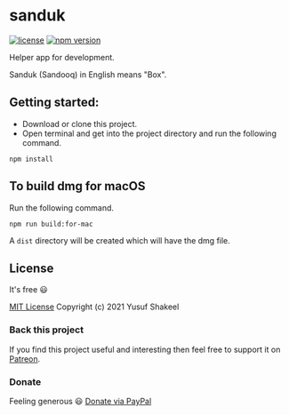 # sanduk

[![license](https://img.shields.io/badge/license-MIT-blue.svg)](https://github.com/yusufshakeel/sanduk)
[![npm version](https://img.shields.io/badge/npm-0.1.1-blue.svg)](https://www.npmjs.com/package/sanduk)

Helper app for development.

Sanduk (Sandooq) in English means "Box".

## Getting started:

* Download or clone this project.
* Open terminal and get into the project directory and run the following command.
```
npm install
```

## To build dmg for macOS

Run the following command.

```
npm run build:for-mac
```

A `dist` directory will be created which will have the dmg file.

## License

It's free :smiley:

[MIT License](https://github.com/yusufshakeel/sanduk/blob/master/LICENSE) Copyright (c) 2021 Yusuf Shakeel

### Back this project

If you find this project useful and interesting then feel free to support it on [Patreon](https://www.patreon.com/yusufshakeel).

### Donate

Feeling generous :smiley: [Donate via PayPal](https://www.paypal.me/yusufshakeel)
